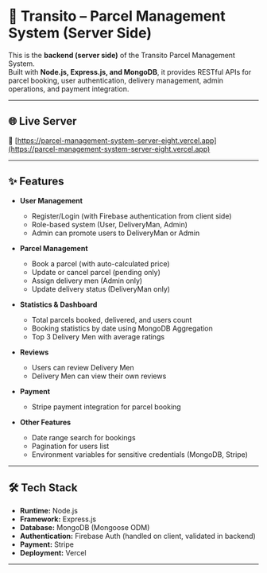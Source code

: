# 🚀 Transito – Parcel Management System (Server Side)

This is the **backend (server side)** of the Transito Parcel Management System.  
Built with **Node.js, Express.js, and MongoDB**, it provides RESTful APIs for parcel booking, user authentication, delivery management, admin operations, and payment integration.

---

## 🌐 Live Server
🔗 [https://parcel-management-system-server-eight.vercel.app](https://parcel-management-system-server-eight.vercel.app)

---

## ✨ Features

- **User Management**
  - Register/Login (with Firebase authentication from client side)
  - Role-based system (User, DeliveryMan, Admin)
  - Admin can promote users to DeliveryMan or Admin

- **Parcel Management**
  - Book a parcel (with auto-calculated price)
  - Update or cancel parcel (pending only)
  - Assign delivery men (Admin only)
  - Update delivery status (DeliveryMan only)

- **Statistics & Dashboard**
  - Total parcels booked, delivered, and users count
  - Booking statistics by date using MongoDB Aggregation
  - Top 3 Delivery Men with average ratings

- **Reviews**
  - Users can review Delivery Men
  - Delivery Men can view their own reviews

- **Payment**
  - Stripe payment integration for parcel booking

- **Other Features**
  - Date range search for bookings
  - Pagination for users list
  - Environment variables for sensitive credentials (MongoDB, Stripe)

---

## 🛠️ Tech Stack

- **Runtime:** Node.js
- **Framework:** Express.js
- **Database:** MongoDB (Mongoose ODM)
- **Authentication:** Firebase Auth (handled on client, validated in backend)
- **Payment:** Stripe
- **Deployment:** Vercel

---

